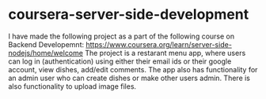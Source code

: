 # coursera-server-side-development
I have made the following project as a part of the following course on Backend Developemnt: https://www.coursera.org/learn/server-side-nodejs/home/welcome
The project is a restarant menu app, where users can log in (authentication) using either their email ids or their google account, view dishes, add/edit comments. The app also has functionality for an admin user who can create dishes or make other users admin. There is also functionality to upload image files.
